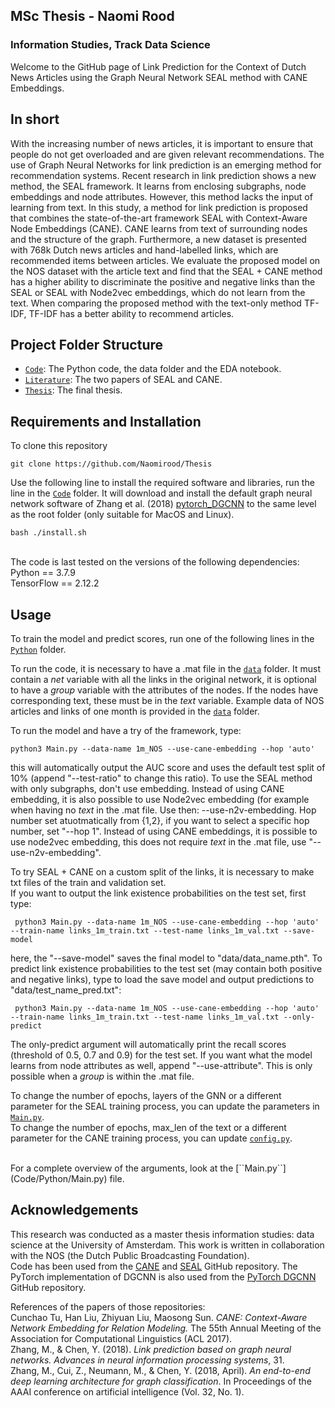 
## MSc Thesis - Naomi Rood
### Information Studies, Track Data Science

Welcome to the GitHub page of Link Prediction for the Context of Dutch News Articles using the Graph Neural Network SEAL method with CANE Embeddings. 
<br />

## In short

With the increasing number of news articles, it is important to ensure that people do not get overloaded and are given relevant recommendations. The use of Graph Neural Networks for link prediction is an emerging method for recommendation systems. Recent research in link prediction shows a new method, the SEAL framework. It learns from enclosing subgraphs, node embeddings and node attributes. However, this method lacks the input of learning from text. In this study, a method for link prediction is proposed that combines the state-of-the-art framework SEAL with Context-Aware Node Embeddings (CANE). CANE learns from text of surrounding nodes and the structure of the graph. Furthermore, a new dataset is presented with 768k Dutch news articles and hand-labelled links, which are recommended items between articles. We evaluate the proposed model on the NOS dataset with the article text and find that the SEAL + CANE method has a higher ability to discriminate the positive and negative links than the SEAL or SEAL with Node2vec embeddings, which do not learn from the text. When comparing the proposed method with the text-only method TF-IDF, TF-IDF has a better ability to recommend articles.

## Project Folder Structure

- [``Code``](Code/): The Python code, the data folder and the EDA notebook. 
- [``Literature``](Literature/): The two papers of SEAL and CANE.
- [``Thesis``](Thesis/): The final thesis.

## Requirements and Installation
To clone this repository 
```
git clone https://github.com/Naomirood/Thesis
```
Use the following line to install the required software and libraries, run the line in the [``Code``](Code/) folder. It will download and install the default graph neural network software of Zhang et al. (2018) [pytorch_DGCNN](https://github.com/muhanzhang/pytorch_DGCNN) to the same level as the root folder (only suitable for MacOS and Linux).
```
bash ./install.sh
```
<br />
The code is last tested on the versions of the following dependencies:
<br />
Python == 3.7.9 <br />
TensorFlow == 2.12.2 <br />

## Usage
To train the model and predict scores, run one of the following lines in the [``Python``](Code/Python) folder. <br />

To run the code, it is necessary to have a .mat file in the [``data``](Code/Python/data) folder. It must contain a *net* variable with all the links in the original network, it is optional to have a *group* variable with the attributes of the nodes. If the nodes have corresponding text, these must be in the *text* variable. Example data of NOS articles and links of one month is provided in the  [``data``](Code/Python/data) folder. <br />

To run the model and have a try of the framework, type:
```
python3 Main.py --data-name 1m_NOS --use-cane-embedding --hop 'auto' 
```
this will automatically output the AUC score and uses the default test split of 10% (append "--test-ratio" to change this ratio). To use the SEAL method with only subgraphs, don't use embedding. Instead of using CANE embedding, it is also possible to use Node2vec embedding (for example when having no *text* in the .mat file. Use then: --use-n2v-embedding. Hop number set atuotmatically from {1,2}, if you want to select a specific hop number, set "--hop 1". Instead of using CANE embeddings, it is possible to use node2vec embedding, this does not require *text* in the .mat file, use "--use-n2v-embedding". <br />

To try SEAL + CANE on a custom split of the links, it is necessary to make txt files of the train and validation set. <br />
If you want to output the link existence probabilities on the test set, first type:
```
 python3 Main.py --data-name 1m_NOS --use-cane-embedding --hop 'auto' --train-name links_1m_train.txt --test-name links_1m_val.txt --save-model
```
here, the "--save-model" saves the final model to "data/data_name.pth". To predict link existence probabilities to the test set (may contain both positive and negative links), type to load the save model and output predictions to "data/test_name_pred.txt":
```
 python3 Main.py --data-name 1m_NOS --use-cane-embedding --hop 'auto' --train-name links_1m_train.txt --test-name links_1m_val.txt --only-predict
```
The only-predict argument will automatically print the recall scores (threshold of 0.5, 0.7 and 0.9) for the test set. If you want what the model learns from node attributes as well, append "--use-attribute". This is only possible when a *group* is within the .mat file.

To change the number of epochs, layers of the GNN or a different parameter for the SEAL training process, you can update the parameters in [``Main.py``](Code/Python/Main.py). <br />
To change the number of epochs, max_len of the text or a different parameter for the CANE training process, you can update [``config.py``](Code/Python/config.py). <br />

<br /> 
For a complete overview of the arguments, look at the [``Main.py``](Code/Python/Main.py) file. <br /> 


## Acknowledgements

This research was conducted as a master thesis information studies: data science at the University of Amsterdam. This work is written in collaboration with the NOS (the Dutch Public Broadcasting Foundation). 
<br />
Code has been used from the [CANE](https://github.com/thunlp/CANE/tree/master/code) and [SEAL](https://github.com/muhanzhang/SEAL/tree/master/Python) GitHub repository. The PyTorch implementation of DGCNN is also used from the [PyTorch DGCNN](https://github.com/muhanzhang/pytorch_DGCNN) GitHub repository. 
<br />

References of the papers of those repositories: <br />
Cunchao Tu, Han Liu, Zhiyuan Liu, Maosong Sun. *CANE: Context-Aware Network Embedding for Relation Modeling.* The 55th Annual Meeting of the Association for Computational Linguistics (ACL 2017).
<br />
Zhang, M., & Chen, Y. (2018). *Link prediction based on graph neural networks. Advances in neural information processing systems*, 31.
<br />
Zhang, M., Cui, Z., Neumann, M., & Chen, Y. (2018, April). *An end-to-end deep learning architecture for graph classification*. In Proceedings of the AAAI conference on artificial intelligence (Vol. 32, No. 1).
